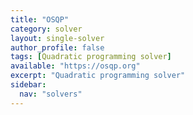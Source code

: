 ```yaml
---
title: "OSQP"
category: solver
layout: single-solver
author_profile: false
tags: [Quadratic programming solver]
available: "https://osqp.org"
excerpt: "Quadratic programming solver"
sidebar:
  nav: "solvers"
---
```

